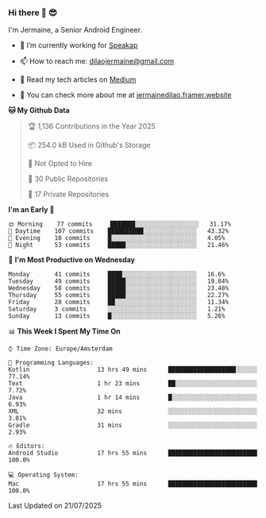 ### Hi there 👋 😎
I'm Jermaine, a Senior Android Engineer.

- 🔭 I’m currently working for [Speakap](https://www.speakap.com/)

- 📫 How to reach me: dilaojermaine@gmail.com

- 📖 Read my tech articles on [Medium](https://jermainedilao.medium.com/)

- 👀 You can check more about me at [jermainedilao.framer.website](https://jermainedilao.framer.website)

<!--
**jermainedilao/jermainedilao** is a ✨ _special_ ✨ repository because its `README.md` (this file) appears on your GitHub profile.

Here are some ideas to get you started:

- 🔭 I’m currently working on ...
- 🌱 I’m currently learning ...
- 👯 I’m looking to collaborate on ...
- 🤔 I’m looking for help with ...
- 💬 Ask me about ...
- 📫 How to reach me: ...
- 😄 Pronouns: ...
- ⚡ Fun fact: ...
-->

<!--START_SECTION:waka-->
**🐱 My Github Data** 

> 🏆 1,136 Contributions in the Year 2025
 > 
> 📦 254.0 kB Used in Github's Storage 
 > 
> 🚫 Not Opted to Hire
 > 
> 📜 30 Public Repositories 
 > 
> 🔑 17 Private Repositories  
 > 
**I'm an Early 🐤** 

```text
🌞 Morning    77 commits     ███████░░░░░░░░░░░░░░░░░░   31.17% 
🌆 Daytime    107 commits    ██████████░░░░░░░░░░░░░░░   43.32% 
🌃 Evening    10 commits     █░░░░░░░░░░░░░░░░░░░░░░░░   4.05% 
🌙 Night      53 commits     █████░░░░░░░░░░░░░░░░░░░░   21.46%

```
📅 **I'm Most Productive on Wednesday** 

```text
Monday       41 commits     ████░░░░░░░░░░░░░░░░░░░░░   16.6% 
Tuesday      49 commits     █████░░░░░░░░░░░░░░░░░░░░   19.84% 
Wednesday    58 commits     █████░░░░░░░░░░░░░░░░░░░░   23.48% 
Thursday     55 commits     █████░░░░░░░░░░░░░░░░░░░░   22.27% 
Friday       28 commits     ██░░░░░░░░░░░░░░░░░░░░░░░   11.34% 
Saturday     3 commits      ░░░░░░░░░░░░░░░░░░░░░░░░░   1.21% 
Sunday       13 commits     █░░░░░░░░░░░░░░░░░░░░░░░░   5.26%

```


📊 **This Week I Spent My Time On** 

```text
⌚︎ Time Zone: Europe/Amsterdam

💬 Programming Languages: 
Kotlin                   13 hrs 49 mins      ███████████████████░░░░░░   77.14% 
Text                     1 hr 23 mins        ██░░░░░░░░░░░░░░░░░░░░░░░   7.72% 
Java                     1 hr 14 mins        █░░░░░░░░░░░░░░░░░░░░░░░░   6.93% 
XML                      32 mins             ░░░░░░░░░░░░░░░░░░░░░░░░░   3.01% 
Gradle                   31 mins             ░░░░░░░░░░░░░░░░░░░░░░░░░   2.93%

🔥 Editors: 
Android Studio           17 hrs 55 mins      █████████████████████████   100.0%

💻 Operating System: 
Mac                      17 hrs 55 mins      █████████████████████████   100.0%

```


 Last Updated on 21/07/2025
<!--END_SECTION:waka-->
